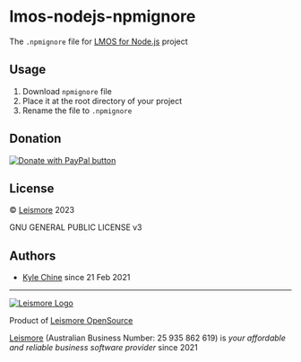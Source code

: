 # lmos-nodejs-npmignore

The `.npmignore` file for [LMOS for Node.js](https://nodejs.lmos.leismore.org) project

## Usage

1. Download `npmignore` file
2. Place it at the root directory of your project
3. Rename the file to `.npmignore`

## Donation

[![Donate with PayPal button](https://www.paypalobjects.com/en_AU/i/btn/btn_donateCC_LG.gif "PayPal - The safer, easier way to pay online!")](https://www.paypal.com/donate/?hosted_button_id=7JP6Y2PKH3G8L)

## License

© [Leismore](https://www.leismore.co) 2023

GNU GENERAL PUBLIC LICENSE v3

## Authors

* [Kyle Chine](https://kyle-chine.leismore.co) since 21 Feb 2021

---

[![Leismore Logo](https://logos.leismore.co/en/3-0-0/light/textual-margins.svg)](https://lmos.leismore.org)

Product of [Leismore OpenSource](https://lmos.leismore.org)

[Leismore](https://www.leismore.co) (Australian Business Number: 25 935 862 619) is *your affordable and reliable business software provider* since 2021
